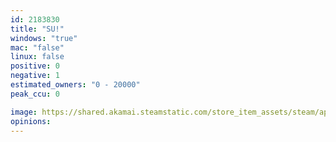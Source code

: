 ```yaml
---
id: 2183830
title: "SU!"
windows: "true"
mac: "false"
linux: false
positive: 0
negative: 1
estimated_owners: "0 - 20000"
peak_ccu: 0

image: https://shared.akamai.steamstatic.com/store_item_assets/steam/apps/2183830/header.jpg?t=1668158813
opinions:
---
```

